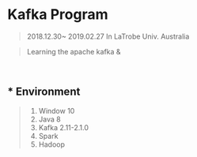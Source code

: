 # Kafka Program
> 2018.12.30~ 2019.02.27 In LaTrobe Univ. Australia<br>

> Learning the apache kafka & 

<br>

## * Environment 
> 1. Window 10
> 2. Java 8
> 3. Kafka 2.11-2.1.0
> 4. Spark
> 5. Hadoop
